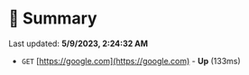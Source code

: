# 📖 Summary
Last updated: **5/9/2023, 2:24:32 AM**

- `GET` [https://google.com](https://google.com) - **Up** (133ms)
